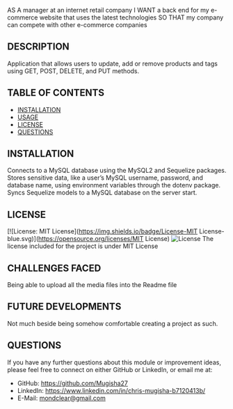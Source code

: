 AS A manager at an internet retail company
I WANT a back end for my e-commerce website that uses the latest technologies
SO THAT my company can compete with other e-commerce companies


## DESCRIPTION
 Application that allows users to update, add or remove products and tags using  GET, POST, DELETE, and PUT methods.

## TABLE OF CONTENTS
- [INSTALLATION](#installation)
- [USAGE](#usage)
- [LICENSE](#license)
- [QUESTIONS](#questions)

## INSTALLATION
Connects to a MySQL database using the MySQL2 and Sequelize packages.
Stores sensitive data, like a user’s MySQL username, password, and database name, using environment variables through the dotenv package.
Syncs Sequelize models to a MySQL database on the server start.


    

## LICENSE
[![License: MIT License](https://img.shields.io/badge/License-MIT License-blue.svg)](https://opensource.org/licenses/MIT License)
![License](images/Users/chrismugisha/Desktop/readm/images/license.png)
The license included for the project is under MIT License

## CHALLENGES FACED
Being able to upload all the media files into the Readme file

## FUTURE DEVELOPMENTS
Not much beside being somehow comfortable creating a project as such.

## QUESTIONS
If you have any further questions about this module or improvement ideas, please feel free to connect on either GitHub or LinkedIn, or email me at:
* GitHub: https://github.com/Mugisha27
* LinkedIn: https://www.linkedin.com/in/chris-mugisha-b7120413b/
* E-Mail: mondclear@gmail.com